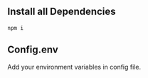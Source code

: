 ## Install all Dependencies
```
npm i
```
## Config.env
Add your environment variables in config file.